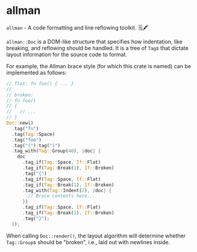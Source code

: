 # allman

`allman` - A code formatting and line reflowing toolkit. 🗒️🖋️

`allman::Doc` is a DOM-like structure that specifies how indentation,
like breaking, and reflowing should be handled. It is a tree of `Tag`s
that dictate layout information for the source code to format.

For example, the Allman brace style (for which this crate is named) can
be implemented as follows:

```rust
// flat: fn foo() { ... }
//
// broken:
// fn foo()
// {
//   // ...
// }
Doc::new()
  .tag("fn")
  .tag(Tag::Space)
  .tag("foo")
  .tag("(").tag(")")
  .tag_with(Tag::Group(40), |doc| {
    doc
      .tag_if(Tag::Space, If::Flat)
      .tag_if(Tag::Break(1), If::Broken)
      .tag("{")
      .tag_if(Tag::Space, If::Flat)
      .tag_if(Tag::Break(1), If::Broken)
      .tag_with(Tag::Indent(2), |doc| {
        // Brace contents here...
      })
      .tag_if(Tag::Space, If::Flat)
      .tag_if(Tag::Break(1), If::Broken)
      .tag("}");
  });
```

When calling `Doc::render()`, the layout algorithm will determine whether
`Tag::Group`s should be "broken", i.e., laid out with newlines inside.
